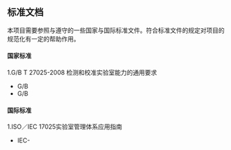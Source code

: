 ## 标准文档
本项目需要参照与遵守的一些国家与国际标准文件。符合标准文件的规定对项目的规范化有一定的帮助作用。

#### 国家标准
1.G/B T 27025-2008 检测和校准实验室能力的通用要求<br>
* G/B     <br>
* G/B     <br>


#### 国际标准
1.ISO／IEC 17025实验室管理体系应用指南   <br>
* IEC-    <br>
